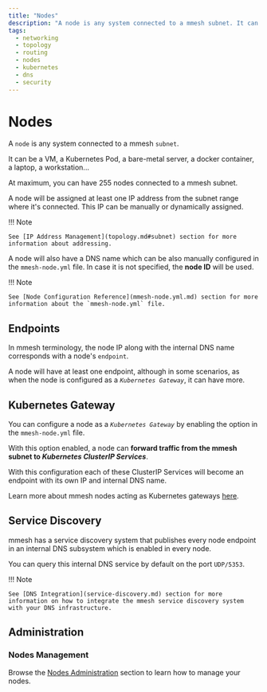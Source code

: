```yaml
---
title: "Nodes"
description: "A node is any system connected to a mmesh subnet. It can be a VM, a Kubernetes Pod, a bare-metal server, a docker container, a laptop, a workstation..."
tags:
  - networking
  - topology
  - routing
  - nodes
  - kubernetes
  - dns
  - security
---
```


# Nodes

A `node` is any system connected to a mmesh `subnet`.

It can be a VM, a Kubernetes Pod, a bare-metal server, a docker container, a laptop, a workstation...

At maximum, you can have 255 nodes connected to a mmesh subnet.

A node will be assigned at least one IP address from the subnet range where it's connected. This IP can be manually or dynamically assigned.

!!! Note

    See [IP Address Management](topology.md#subnet) section for more information about addressing.

A node will also have a DNS name which can be also manually configured in the `mmesh-node.yml` file. In case it is not specified, the **node ID** will be used.

!!! Note

    See [Node Configuration Reference](mmesh-node.yml.md) section for more information about the `mmesh-node.yml` file.

## Endpoints

In mmesh terminology, the node IP along with the internal DNS name corresponds with a node's `endpoint`.

A node will have at least one endpoint, although in some scenarios, as when the node is configured as a _`Kubernetes Gateway`_, it can have more.

## Kubernetes Gateway

You can configure a node as a _`Kubernetes Gateway`_ by enabling the option in the `mmesh-node.yml` file.

With this option enabled, a node can **forward traffic from the mmesh subnet to _Kubernetes ClusterIP Services_**.

With this configuration each of these ClusterIP Services will become an endpoint with its own IP and internal DNS name.

Learn more about mmesh nodes acting as Kubernetes gateways [here](k8s-services.md).

## Service Discovery

mmesh has a service discovery system that publishes every node endpoint in an internal DNS subsystem which is enabled in every node.

You can query this internal DNS service by default on the port `UDP/5353`.

!!! Note

    See [DNS Integration](service-discovery.md) section for more information on how to integrate the mmesh service discovery system with your DNS infrastructure.


## Administration

### Nodes Management

Browse the [Nodes Administration](adm-nodes.md) section to learn how to manage your nodes.
